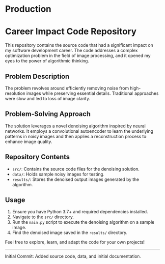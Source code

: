 # Production
# Career Impact Code Repository

This repository contains the source code that had a significant impact on my software development career. The code addresses a complex optimization problem in the field of image processing, and it opened my eyes to the power of algorithmic thinking.

## Problem Description

The problem revolves around efficiently removing noise from high-resolution images while preserving essential details. Traditional approaches were slow and led to loss of image clarity.

## Problem-Solving Approach

The solution leverages a novel denoising algorithm inspired by neural networks. It employs a convolutional autoencoder to learn the underlying patterns in noisy images and then applies a reconstruction process to enhance image quality.

## Repository Contents

- `src/`: Contains the source code files for the denoising solution.
- `data/`: Holds sample noisy images for testing.
- `results/`: Stores the denoised output images generated by the algorithm.

## Usage

1. Ensure you have Python 3.7+ and required dependencies installed.
2. Navigate to the `src/` directory.
3. Run the `main.py` script to execute the denoising algorithm on a sample image.
4. Find the denoised image saved in the `results/` directory.

Feel free to explore, learn, and adapt the code for your own projects!

---

Initial Commit: Added source code, data, and initial documentation.
